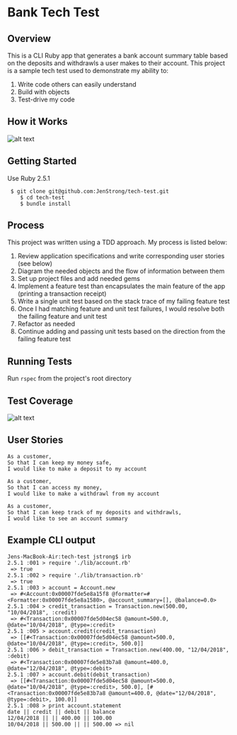 # Bank Tech Test

## Overview
This is a CLI Ruby app that generates a bank account summary table based on the deposits and withdrawls a user makes to their account. This project is a sample tech test used to demonstrate my ability to:
  1. Write code others can easily understand
  2. Build with objects
  3. Test-drive my code

## How it Works
![alt text](https://github.com/JenStrong/bank-tech-test/blob/master/public/out.gif)

## Getting Started
  Use Ruby 2.5.1
```
 $ git clone git@github.com:JenStrong/tech-test.git
    $ cd tech-test
    $ bundle install
```

## Process
This project was written using a TDD approach. My process is listed below:
1. Review application specifications and write corresponding user stories (see below)
2. Diagram the needed objects and the flow of information between them
3. Set up project files and add needed gems
4. Implement a feature test than encapsulates the main feature of the app (printing a transaction receipt)
5. Write a single unit test based on the stack trace of my failing feature test
6. Once I had matching feature and unit test failures, I would resolve both the failing feature and unit test
7. Refactor as needed
8. Continue adding and passing unit tests based on the direction from the failing feature test


## Running Tests
Run `rspec` from the project's root directory

## Test Coverage
![alt text](https://github.com/JenStrong/bank-tech-test/blob/master/public/test_coverage.png)

## User Stories

```
As a customer,  
So that I can keep my money safe,  
I would like to make a deposit to my account
```
```
As a customer,  
So that I can access my money,  
I would like to make a withdrawl from my account
```

```
As a customer,  
So that I can keep track of my deposits and withdrawls,  
I would like to see an account summary
```

## Example CLI output
```
Jens-MacBook-Air:tech-test jstrong$ irb
2.5.1 :001 > require './lib/account.rb'
 => true
2.5.1 :002 > require './lib/transaction.rb'
 => true
2.5.1 :003 > account = Account.new
 => #<Account:0x00007fde5e8a15f8 @formatter=#<Formatter:0x00007fde5e8a1580>, @account_summary=[], @balance=0.0>
2.5.1 :004 > credit_transaction = Transaction.new(500.00, "10/04/2018", :credit)
 => #<Transaction:0x00007fde5d04ec58 @amount=500.0, @date="10/04/2018", @type=:credit>
2.5.1 :005 > account.credit(credit_transaction)
 => [[#<Transaction:0x00007fde5d04ec58 @amount=500.0, @date="10/04/2018", @type=:credit>, 500.0]]
2.5.1 :006 > debit_transaction = Transaction.new(400.00, "12/04/2018", :debit)
 => #<Transaction:0x00007fde5e83b7a8 @amount=400.0, @date="12/04/2018", @type=:debit>
2.5.1 :007 > account.debit(debit_transaction)
 => [[#<Transaction:0x00007fde5d04ec58 @amount=500.0, @date="10/04/2018", @type=:credit>, 500.0], [#<Transaction:0x00007fde5e83b7a8 @amount=400.0, @date="12/04/2018", @type=:debit>, 100.0]]
2.5.1 :008 > print account.statement
date || credit || debit || balance
12/04/2018 || || 400.00 || 100.00
10/04/2018 || 500.00 || || 500.00 => nil
```
